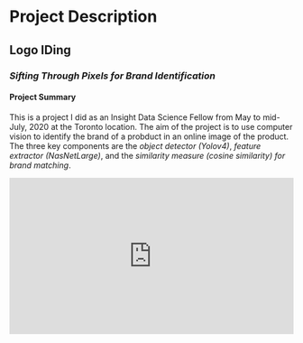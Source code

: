 # Project Description

## **Logo IDing**

### ***Sifting Through Pixels for Brand Identification***

#### Project Summary

This is a project I did as an Insight Data Science Fellow from May to mid-July, 2020 at the Toronto location. The aim of the project is to use computer vision to identify the brand of a probduct in an online image of the product. The three key components are the *object detector (Yolov4)*, *feature extractor (NasNetLarge)*, and the *similarity measure (cosine similarity) for brand matching*. 

<div style="width:100%;height:0;padding-bottom:55%;position:relative;"><iframe src="https://media.giphy.com/media/YPJIqgmCTMKvLOyhzw/giphy.gif" width="100%" height="100%" style="position:absolute" frameBorder="0" class="giphy-embed" allowFullScreen></iframe></div>
